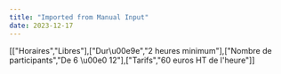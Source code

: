 ```yaml
---
title: "Imported from Manual Input"
date: 2023-12-17
---
```


\[\["Horaires","Libres"\],\["Dur\\u00e9e","2 heures minimum"\],\["Nombre de participants","De 6 \\u00e0 12"\],\["Tarifs","60 euros HT de l'heure"\]\]
